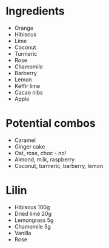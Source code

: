 # Ingredients

* Orange
* Hibiscus
* Lime
* Coconut
* Turmeric
* Rose
* Chamomile
* Barberry
* Lemon
* Keffir lime
* Cacao nibs
* Apple

# Potential combos

* Caramel
* Ginger cake
* Oat, rose, choc - no!
* Almond, milk, raspberry
* Coconut, turmeric, barberry, lemon

# Lilin

* Hibiscus 100g
* Dried lime 20g
* Lemongrass 5g
* Chamomile 5g
* Vanilla
* Rose
